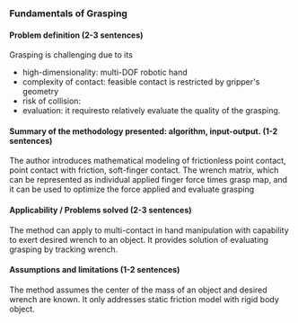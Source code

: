 ### Fundamentals of Grasping
#### Problem definition (2-3 sentences)
Grasping is challenging due to its 
- high-dimensionality: multi-DOF robotic hand
- complexity of contact: feasible contact is restricted by gripper's geometry
- risk of collision: 
- evaluation: it requiresto relatively evaluate the quality of the grasping.

#### Summary of the methodology presented: algorithm, input-output. (1-2 sentences)
The author introduces mathematical modeling of frictionless point contact, point contact with friction, soft-finger contact. The wrench matrix, which can be represented as individual applied finger force times grasp map, and it can be used to optimize the force applied and evaluate grasping
#### Applicability / Problems solved (2-3 sentences)
The method can apply to multi-contact in hand manipulation with capability to exert desired wrench to an object. It provides solution of evaluating grasping by tracking wrench.

#### Assumptions and limitations (1-2 sentences)
The method assumes the center of the mass of an object and desired wrench are known. It only addresses static friction model with rigid body object.